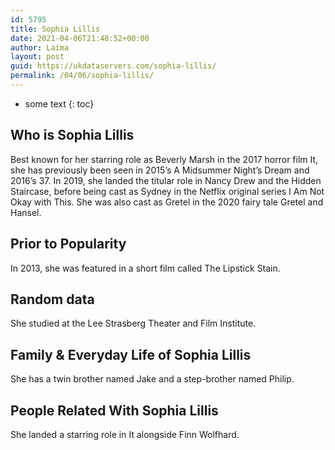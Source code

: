 ```yaml
---
id: 5795
title: Sophia Lillis
date: 2021-04-06T21:48:52+00:00
author: Laima
layout: post
guid: https://ukdataservers.com/sophia-lillis/
permalink: /04/06/sophia-lillis/
---
```


* some text
{: toc}


## Who is Sophia Lillis
                  
                  
                  
Best known for her starring role as Beverly Marsh in the 2017 horror film It, she has previously been seen in 2015&#8217;s A Midsummer Night&#8217;s Dream and 2016&#8217;s 37. In 2019, she landed the titular role in Nancy Drew and the Hidden Staircase, before being cast as Sydney in the Netflix original series I Am Not Okay with This. She was also cast as Gretel in the 2020 fairy tale Gretel and Hansel.
                  
              
            
              
            
                
                
                
## Prior to Popularity
                  
                  
                  
In 2013, she was featured in a short film called The Lipstick Stain. 
                  
              
            
              
            
                
                
                
## Random data
                  
                  
                  
She studied at the Lee Strasberg Theater and Film Institute. 
                  
              
            
              
            
                
                
                
## Family & Everyday Life of Sophia Lillis
                  
                  
                  
She has a twin brother named Jake and a step-brother named Philip.  
                  
              
            
              
            
                
                
                
## People Related With Sophia Lillis
                  
                  
                  
She landed a starring role in It alongside Finn Wolfhard. 
                  
              
            
              
            
                
              
            
              
              
            
            
              
            
          
          
          